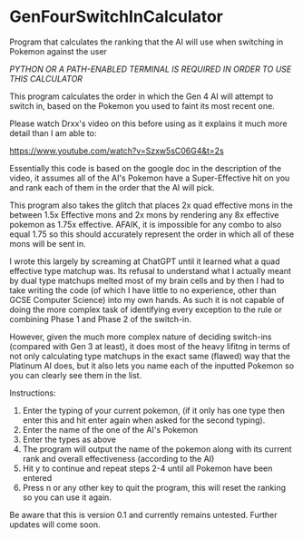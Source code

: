 # GenFourSwitchInCalculator
Program that calculates the ranking that the AI will use when switching in Pokemon against the user

*PYTHON OR A PATH-ENABLED TERMINAL IS REQUIRED IN ORDER TO USE THIS CALCULATOR*

This program calculates the order in which the Gen 4 AI will attempt to switch in, based on the Pokemon you used to faint its most recent one.

Please watch Drxx's video on this before using as it explains it much more detail than I am able to: 

https://www.youtube.com/watch?v=Szxw5sC06G4&t=2s

Essentially this code is based on the google doc in the description of the video, it assumes all of the AI's Pokemon have a Super-Effective hit on you and rank each of them in the order that the AI will pick.

This program also takes the glitch that places 2x quad effective mons in the between 1.5x Effective mons and 2x mons by rendering any 8x effective pokemon as 1.75x effective. AFAIK, it is impossible for any combo to also equal 1.75 so this should accurately represent the order in which all of these mons will be sent in.

I wrote this largely by screaming at ChatGPT until it learned what a quad effective type matchup was. Its refusal to understand what I actually meant by dual type matchups melted most of my brain cells and by then I had to take writing the code (of which I have little to no experience, other than GCSE Computer Science) into my own hands. As such it is not capable of doing the more complex task of identifying every exception to the rule or combining Phase 1 and Phase 2 of the switch-in.

However, given the much more complex nature of deciding switch-ins (compared with Gen 3 at least), it does most of the heavy lifitng in terms of not only calculating type matchups in the exact same (flawed) way that the Platinum AI does, but it also lets you name each of the inputted Pokemon so you can clearly see them in the list.

Instructions:
1) Enter the typing of your current pokemon, (if it only has one type then enter this and hit enter again when asked for the second typing).
2) Enter the name of the one of the AI's Pokemon
3) Enter the types as above
4) The program will output the name of the pokemon along with its current rank and overall effectiveness (according to the AI)
5) Hit y to continue and repeat steps 2-4 until all Pokemon have been entered
6) Press n or any other key to quit the program, this will reset the ranking so you can use it again.

Be aware that this is version 0.1 and currently remains untested. Further updates will come soon.
